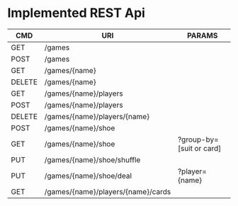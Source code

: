 # Implemented REST Api 

|CMD | URI | PARAMS |
|----------|-------------|---------------------|
| GET       | /games 
| POST      | /games
| GET       | /games/{name}
| DELETE    | /games/{name}
| GET       | /games/{name}/players
| POST      | /games/{name}/players
| DELETE    | /games/{name}/players/{name}
| POST      | /games/{name}/shoe
| GET       | /games/{name}/shoe                     | ?group-by=[suit or card]
| PUT       | /games/{name}/shoe/shuffle
| PUT       | /games/{name}/shoe/deal                | ?player={name}
| GET       | /games/{name}/players/{name}/cards